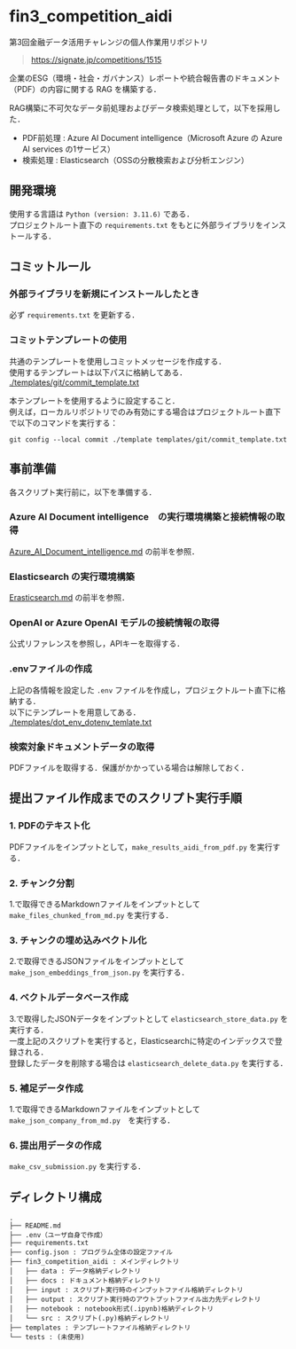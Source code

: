 # fin3_competition_aidi
第3回金融データ活用チャレンジの個人作業用リポジトリ
>https://signate.jp/competitions/1515

企業のESG（環境・社会・ガバナンス）レポートや統合報告書のドキュメント（PDF）の内容に関する RAG を構築する．

RAG構築に不可欠なデータ前処理およびデータ検索処理として，以下を採用した．
 - PDF前処理 : Azure AI Document intelligence（Microsoft Azure の Azure AI services の1サービス）
 - 検索処理 : Elasticsearch（OSSの分散検索および分析エンジン）

## 開発環境
使用する言語は `Python (version: 3.11.6)` である．  
プロジェクトルート直下の `requirements.txt` をもとに外部ライブラリをインストールする．

## コミットルール

### 外部ライブラリを新規にインストールしたとき
必ず `requirements.txt` を更新する．

### コミットテンプレートの使用
共通のテンプレートを使用しコミットメッセージを作成する．  
使用するテンプレートは以下パスに格納してある．  
[./templates/git/commit_template.txt](./templates/git/commit_template.txt)

本テンプレートを使用するように設定すること．  
例えば，ローカルリポジトリでのみ有効にする場合はプロジェクトルート直下で以下のコマンドを実行する：
```
git config --local commit ./template templates/git/commit_template.txt
```

## 事前準備
各スクリプト実行前に，以下を準備する．

### Azure AI Document intelligence　の実行環境構築と接続情報の取得
[Azure_AI_Document_intelligence.md](./fin3_competition_aidi/docs/Azure_AI_Document_intelligence.md) の前半を参照．

### Elasticsearch の実行環境構築
[Erasticsearch.md](./fin3_competition_aidi/docs/elasticsearch.md) の前半を参照．

### OpenAI or Azure OpenAI モデルの接続情報の取得
公式リファレンスを参照し，APIキーを取得する．

### .envファイルの作成
上記の各情報を設定した `.env` ファイルを作成し，プロジェクトルート直下に格納する．  
以下にテンプレートを用意してある．  
[./templates/dot_env_dotenv_temlate.txt](./templates/dot_env/dotenv_template.txt)

### 検索対象ドキュメントデータの取得
PDFファイルを取得する．保護がかかっている場合は解除しておく．

## 提出ファイル作成までのスクリプト実行手順

### 1. PDFのテキスト化
PDFファイルをインプットとして，`make_results_aidi_from_pdf.py` を実行する．  

### 2. チャンク分割
1.で取得できるMarkdownファイルをインプットとして `make_files_chunked_from_md.py` を実行する．

### 3. チャンクの埋め込みベクトル化
2.で取得できるJSONファイルをインプットとして `make_json_embeddings_from_json.py` を実行する．

### 4. ベクトルデータベース作成
3.で取得したJSONデータをインプットとして `elasticsearch_store_data.py` を実行する．  
一度上記のスクリプトを実行すると，Elasticsearchに特定のインデックスで登録される．  
登録したデータを削除する場合は `elasticsearch_delete_data.py` を実行する．

### 5. 補足データ作成
1.で取得できるMarkdownファイルをインプットとして `make_json_company_from_md.py`　を実行する．

### 6. 提出用データの作成
`make_csv_submission.py` を実行する．

## ディレクトリ構成
```
.
├── README.md
├── .env（ユーザ自身で作成）
├── requirements.txt
├── config.json : プログラム全体の設定ファイル
├── fin3_competition_aidi : メインディレクトリ
│   ├── data : データ格納ディレクトリ
│   ├── docs : ドキュメント格納ディレクトリ
│   ├── input : スクリプト実行時のインプットファイル格納ディレクトリ
│   ├── output : スクリプト実行時のアウトプットファイル出力先ディレクトリ
│   ├── notebook : notebook形式(.ipynb)格納ディレクトリ
│   └── src : スクリプト(.py)格納ディレクトリ
├── templates : テンプレートファイル格納ディレクトリ
└── tests : (未使用)
```
